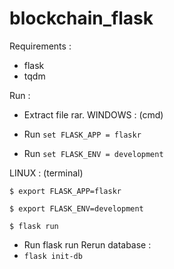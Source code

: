 # blockchain_flask

Requirements : 

- flask
- tqdm

Run : 
- Extract file rar.
WINDOWS : (cmd)

- Run `set FLASK_APP = flaskr`

- Run `set FLASK_ENV = development`

LINUX : (terminal)

`$ export FLASK_APP=flaskr`

`$ export FLASK_ENV=development`

`$ flask run`

- Run flask run
Rerun database : 
- `flask init-db`
